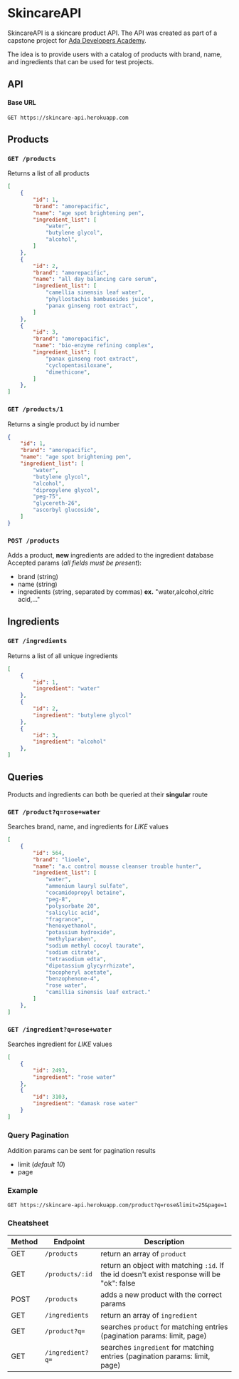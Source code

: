 # SkincareAPI

SkincareAPI is a skincare product API. The API was created as part of a capstone project for [Ada Developers Academy](https://www.adadevelopersacademy.org/).  

The idea is to provide users with a catalog of products with brand, name, and ingredients that can be used for test projects.  

## API
#### Base URL
```
GET https://skincare-api.herokuapp.com
```

## Products

### `GET /products`
Returns a list of all products  

```json
[
    {
        "id": 1,
        "brand": "amorepacific",
        "name": "age spot brightening pen",
        "ingredient_list": [
            "water",
            "butylene glycol",
            "alcohol",
        ]
    },
    {
        "id": 2,
        "brand": "amorepacific",
        "name": "all day balancing care serum",
        "ingredient_list": [
            "camellia sinensis leaf water",
            "phyllostachis bambusoides juice",
            "panax ginseng root extract",
        ]
    },
    {
        "id": 3,
        "brand": "amorepacific",
        "name": "bio-enzyme refining complex",
        "ingredient_list": [
            "panax ginseng root extract",
            "cyclopentasiloxane",
            "dimethicone",
        ]
    },
]
```

### `GET /products/1`
Returns a single product by id number

```json
{
    "id": 1,
    "brand": "amorepacific",
    "name": "age spot brightening pen",
    "ingredient_list": [
        "water",
        "butylene glycol",
        "alcohol",
        "dipropylene glycol",
        "peg-75",
        "glycereth-26",
        "ascorbyl glucoside",
    ]
}
```

### `POST /products`
Adds a product, **new** ingredients are added to the ingredient database  
Accepted params (*all fields must be present*):
- brand (string)
- name (string)
- ingredients (string, separated by commas) **ex.** "water,alcohol,citric acid,..."  

## Ingredients

### `GET /ingredients`
Returns a list of all unique ingredients  

```json
[
    {
        "id": 1,
        "ingredient": "water"
    },
    {
        "id": 2,
        "ingredient": "butylene glycol"
    },
    {
        "id": 3,
        "ingredient": "alcohol"
    },
]
```

## Queries
Products and ingredients can both be queried at their **singular** route

### `GET /product?q=rose+water`
Searches brand, name, and ingredients for *LIKE* values    

```json
[
    {
        "id": 564,
        "brand": "lioele",
        "name": "a.c control mousse cleanser trouble hunter",
        "ingredient_list": [
            "water",
            "ammonium lauryl sulfate",
            "cocamidopropyl betaine",
            "peg-8",
            "polysorbate 20",
            "salicylic acid",
            "fragrance",
            "henoxyethanol",
            "potassium hydroxide",
            "methylparaben",
            "sodium methyl cocoyl taurate",
            "sodium citrate",
            "tetrasodium edta",
            "dipotassium glycyrrhizate",
            "tocopheryl acetate",
            "benzophenone-4",
            "rose water",
            "camillia sinensis leaf extract."
        ]
    },
]
```

### `GET /ingredient?q=rose+water`
Searches ingredient for *LIKE* values  

```json
[
    {
        "id": 2493,
        "ingredient": "rose water"
    },
    {
        "id": 3103,
        "ingredient": "damask rose water"
    }
]
```

### Query Pagination
Addition params can be sent for pagination results
- limit (*default 10*)
- page
### Example
```
GET https://skincare-api.herokuapp.com/product?q=rose&limit=25&page=1
```

### Cheatsheet

| Method  | Endpoint  | Description |
| ----- | --------- | ------ |
| GET | `/products` | return an array of `product`|
| GET | `/products/:id` | return an object with matching `:id`. If the id doesn't exist response will be "ok": false|
| POST | `/products` | adds a new product with the correct params|
| GET | `/ingredients` | return an array of `ingredient`|
| GET | `/product?q=` | searches `product` for matching entries (pagination params: limit, page)|
| GET | `/ingredient?q=` | searches `ingredient` for matching entries (pagination params: limit, page)|

